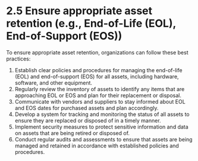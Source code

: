 # 2.5 Ensure appropriate asset retention (e.g., End-of-Life (EOL), End-of-Support (EOS))

To ensure appropriate asset retention, organizations can follow these best practices:

1. Establish clear policies and procedures for managing the end-of-life (EOL) and end-of-support (EOS) for all assets, including hardware, software, and other equipment.
2. Regularly review the inventory of assets to identify any items that are approaching EOL or EOS and plan for their replacement or disposal.
3. Communicate with vendors and suppliers to stay informed about EOL and EOS dates for purchased assets and plan accordingly.
4. Develop a system for tracking and monitoring the status of all assets to ensure they are replaced or disposed of in a timely manner.
5. Implement security measures to protect sensitive information and data on assets that are being retired or disposed of.
6. Conduct regular audits and assessments to ensure that assets are being managed and retained in accordance with established policies and procedures.
